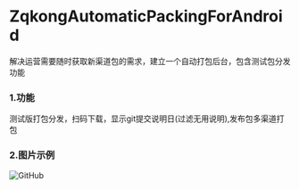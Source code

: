 # ZqkongAutomaticPackingForAndroid
解决运营需要随时获取新渠道包的需求，建立一个自动打包后台，包含测试包分发功能
### 1.功能
测试版打包分发，扫码下载，显示git提交说明日(过滤无用说明),发布包多渠道打包
### 2.图片示例
![GitHub](https://github.com/fgnna/ZqkongAutomaticPackingForAndroid/blob/master/img/automatic_packing.png?raw=true "界面")

